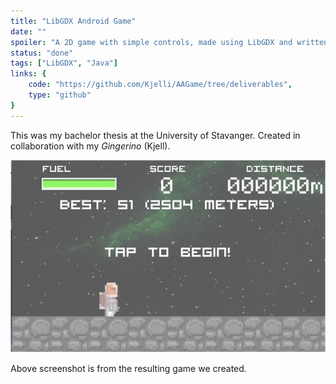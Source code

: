```yaml
---
title: "LibGDX Android Game"
date: ""
spoiler: "A 2D game with simple controls, made using LibGDX and written in Java."
status: "done"
tags: ["LibGDX", "Java"]
links: {
    code: "https://github.com/Kjelli/AAGame/tree/deliverables",
    type: "github"
}
---
```


This was my bachelor thesis at the University of Stavanger. Created in collaboration with my _Gingerino_ (Kjell).

![Screenshot of GingerBear space runner game.](./libgdxgame.png "GingerBear space runner")

Above screenshot is from the resulting game we created.
